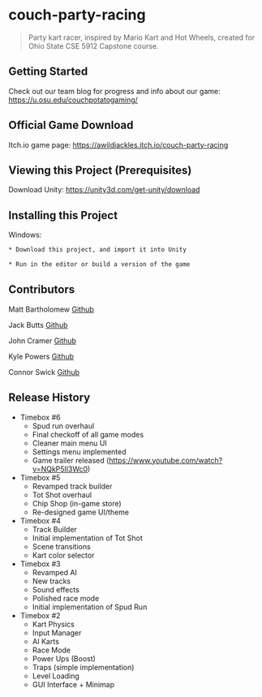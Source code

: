 # couch-party-racing
> Party kart racer, inspired by Mario Kart and Hot Wheels, created for Ohio State CSE 5912 Capstone course.

## Getting Started

Check out our team blog for progress and info about our game: https://u.osu.edu/couchpotatogaming/

## Official Game Download

Itch.io game page: https://awildjackles.itch.io/couch-party-racing

## Viewing this Project (Prerequisites)

Download Unity: https://unity3d.com/get-unity/download

## Installing this Project

Windows:
```sh
* Download this project, and import it into Unity

* Run in the editor or build a version of the game
```

## Contributors

Matt Bartholomew [Github](https://github.com/Bartholomew-m134)

Jack Butts [Github](https://github.com/buttsj)

John Cramer [Github](https://github.com/cramer240)

Kyle Powers [Github](https://github.com/powerskyle26)

Connor Swick [Github](https://github.com/connor-swick)

## Release History

* Timebox #6
	* Spud run overhaul
	* Final checkoff of all game modes
	* Cleaner main menu UI
	* Settings menu implemented
	* Game trailer released (https://www.youtube.com/watch?v=NQkP5Il3Wc0)
* Timebox #5
	* Revamped track builder
	* Tot Shot overhaul
	* Chip Shop (in-game store)
	* Re-designed game UI/theme
* Timebox #4
	* Track Builder
	* Initial implementation of Tot Shot
	* Scene transitions
	* Kart color selector
* Timebox #3
	* Revamped AI
	* New tracks
	* Sound effects
	* Polished race mode
	* Initial implementation of Spud Run
* Timebox #2
	* Kart Physics
	* Input Manager
	* AI Karts
	* Race Mode
	* Power Ups (Boost)
	* Traps (simple implementation)
	* Level Loading
	* GUI Interface + Minimap
